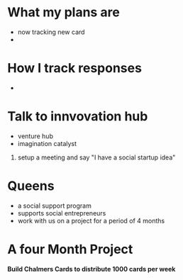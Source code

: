 # What my plans are
  + now tracking new card
  +
# How I track responses
  +
# Talk to innvovation hub
  + venture hub
  + imagination catalyst
1. setup a meeting and say "I have a social startup idea"

# Queens
  + a social support program
  + supports social entrepreneurs
  + work with us on a project for a period of 4 months

# A four Month Project
**Build Chalmers Cards to distribute 1000 cards per week**
